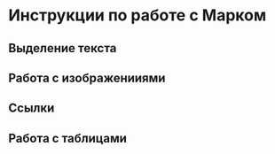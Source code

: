 # Инструкции по работе с Марком

## Выделение текста

## Работа с изображенииями

## Ссылки

## Работа с таблицами 

##